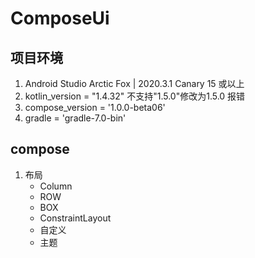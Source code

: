 # ComposeUi


##  项目环境 ##
1. Android Studio Arctic Fox | 2020.3.1 Canary 15 或以上
2. kotlin_version = "1.4.32" 不支持"1.5.0"修改为1.5.0 报错
3. compose_version = '1.0.0-beta06' 
4. gradle = 'gradle-7.0-bin'

## compose ##
1. 布局
	- Column
	- ROW
	- BOX
	- ConstraintLayout
	- 自定义
	- 主题
 
